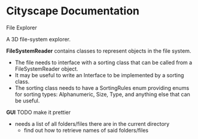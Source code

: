 # Cityscape Documentation
File Explorer

A 3D file-system explorer.

**FileSystemReader**
contains classes to represent objects in the file system.
  + The file needs to interface with a sorting class that can be called from a FileSystemReader object.
  + It may be useful to write an Interface to be implemented by a sorting class.
  + The sorting class needs to have a SortingRules enum providing enums for sorting types: Alphanumeric, Size, Type, and anything else that can be useful.
  

**GUI** 
TODO
make it prettier
+ needs a list of all folders/files there are in the current directory
    + find out how to retrieve names of said folders/files